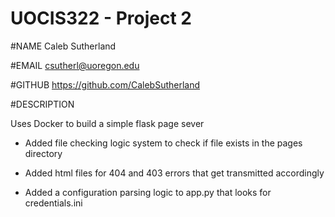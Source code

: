 # UOCIS322 - Project 2 #

#NAME
Caleb Sutherland

#EMAIL
csutherl@uoregon.edu

#GITHUB
https://github.com/CalebSutherland

#DESCRIPTION

Uses Docker to build a simple flask page sever

* Added file checking logic system to check if file exists in the pages directory

* Added html files for 404 and 403 errors that get transmitted accordingly

* Added a configuration parsing logic to app.py that looks for credentials.ini
